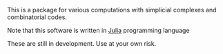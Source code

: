 
This is a package for various computations with simplicial complexes and combinatorial codes.


Note that this software is written in [Julia](http://julialang.org) programming language

These are still in development. Use at your own risk. 

